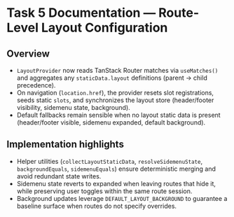 # Task 5 Documentation — Route-Level Layout Configuration

## Overview
- `LayoutProvider` now reads TanStack Router matches via `useMatches()` and aggregates any `staticData.layout` definitions (parent → child precedence).
- On navigation (`location.href`), the provider resets slot registrations, seeds static `slots`, and synchronizes the layout store (header/footer visibility, sidemenu state, background).
- Default fallbacks remain sensible when no layout static data is present (header/footer visible, sidemenu expanded, default background).

## Implementation highlights
- Helper utilities (`collectLayoutStaticData`, `resolveSidemenuState`, `backgroundEquals`, `sidemenuEquals`) ensure deterministic merging and avoid redundant state writes.
- Sidemenu state reverts to expanded when leaving routes that hide it, while preserving user toggles within the same route session.
- Background updates leverage `DEFAULT_LAYOUT_BACKGROUND` to guarantee a baseline surface when routes do not specify overrides.
